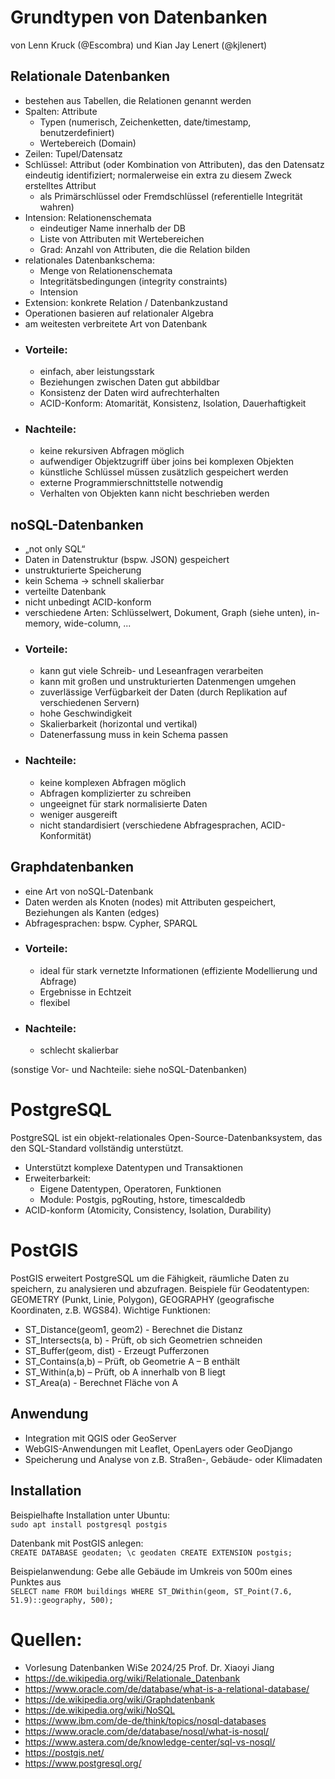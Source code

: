 # Grundtypen von Datenbanken
von Lenn Kruck (@Escombra) und Kian Jay Lenert (@kjlenert)

## Relationale Datenbanken
- bestehen aus Tabellen, die Relationen genannt werden
- Spalten: Attribute
    - Typen (numerisch, Zeichenketten, date/timestamp, benutzerdefiniert)
    - Wertebereich (Domain)
- Zeilen: Tupel/Datensatz
- Schlüssel: Attribut (oder Kombination von Attributen), das den Datensatz eindeutig identifiziert; normalerweise ein extra zu diesem Zweck erstelltes Attribut 
    - als Primärschlüssel oder Fremdschlüssel (referentielle Integrität wahren)
- Intension: Relationenschemata
    - eindeutiger Name innerhalb der DB
    - Liste von Attributen mit Wertebereichen
    - Grad: Anzahl von Attributen, die die Relation bilden
- relationales Datenbankschema:
    - Menge von Relationenschemata
    - Integritätsbedingungen (integrity constraints)
    - Intension
- Extension: konkrete Relation / Datenbankzustand
- Operationen basieren auf relationaler Algebra
- am weitesten verbreitete Art von Datenbank
- ### Vorteile:
    - einfach, aber leistungsstark
    - Beziehungen zwischen Daten gut abbildbar
    - Konsistenz der Daten wird aufrechterhalten
    - ACID-Konform: Atomarität, Konsistenz, Isolation, Dauerhaftigkeit
- ### Nachteile:
    - keine rekursiven Abfragen möglich
    - aufwendiger Objektzugriff über joins bei komplexen Objekten
    - künstliche Schlüssel müssen zusätzlich gespeichert werden
    - externe Programmierschnittstelle notwendig
    - Verhalten von Objekten kann nicht beschrieben werden

## noSQL-Datenbanken
- „not only SQL“
- Daten in Datenstruktur (bspw. JSON) gespeichert
- unstrukturierte Speicherung
- kein Schema → schnell skalierbar
- verteilte Datenbank
- nicht unbedingt ACID-konform
- verschiedene Arten: Schlüsselwert, Dokument, Graph (siehe unten), in-memory, wide-column, ...
- ### Vorteile:
    - kann gut viele Schreib- und Leseanfragen verarbeiten
    - kann mit großen und unstrukturierten Datenmengen umgehen
    - zuverlässige Verfügbarkeit der Daten (durch Replikation auf verschiedenen Servern)
    - hohe Geschwindigkeit
    - Skalierbarkeit (horizontal und vertikal)
    - Datenerfassung muss in kein Schema passen
- ### Nachteile:
    - keine komplexen Abfragen möglich
    - Abfragen komplizierter zu schreiben
    - ungeeignet für stark normalisierte Daten
    - weniger ausgereift
    - nicht standardisiert (verschiedene Abfragesprachen, ACID-Konformität)

## Graphdatenbanken
- eine Art von noSQL-Datenbank
- Daten werden als Knoten (nodes) mit Attributen gespeichert, Beziehungen als Kanten (edges)
- Abfragesprachen: bspw. Cypher, SPARQL
- ### Vorteile:
    - ideal für stark vernetzte Informationen (effiziente Modellierung und Abfrage) 
    - Ergebnisse in Echtzeit
    - flexibel
- ### Nachteile:
    - schlecht skalierbar   

(sonstige Vor- und Nachteile: siehe noSQL-Datenbanken)



# PostgreSQL
PostgreSQL ist ein objekt-relationales Open-Source-Datenbanksystem, das den SQL-Standard vollständig unterstützt.
- Unterstützt komplexe Datentypen und Transaktionen
- Erweiterbarkeit:
    - Eigene Datentypen, Operatoren, Funktionen
    - Module: Postgis, pgRouting, hstore, timescaldedb
- ACID-konform (Atomicity, Consistency, Isolation, Durability)

# PostGIS
PostGIS erweitert PostgreSQL um die Fähigkeit, räumliche Daten zu speichern, zu analysieren und abzufragen.
Beispiele für Geodatentypen: GEOMETRY (Punkt, Linie, Polygon), GEOGRAPHY  (geografische Koordinaten, z.B. WGS84).
Wichtige Funktionen:
- ST_Distance(geom1, geom2) - Berechnet die Distanz
- ST_Intersects(a, b) - Prüft, ob sich Geometrien schneiden
- ST_Buffer(geom, dist) - Erzeugt Pufferzonen
- ST_Contains(a,b) – Prüft, ob Geometrie A – B enthält
- ST_Within(a,b) – Prüft, ob A innerhalb von B liegt
- ST_Area(a) - Berechnet Fläche von A

## Anwendung
- Integration mit QGIS oder GeoServer
- WebGIS-Anwendungen mit Leaflet, OpenLayers oder GeoDjango
- Speicherung und Analyse von z.B. Straßen-, Gebäude- oder Klimadaten

## Installation
Beispielhafte Installation unter Ubuntu:   
`sudo apt install postgresql postgis` 

Datenbank mit PostGIS anlegen:  
`CREATE DATABASE geodaten;
\c geodaten
CREATE EXTENSION postgis;`  

Beispielanwendung: Gebe alle Gebäude im Umkreis von 500m eines Punktes aus  
`SELECT name
FROM buildings
WHERE ST_DWithin(geom, ST_Point(7.6, 51.9)::geography, 500);`

# Quellen:
- Vorlesung Datenbanken WiSe 2024/25 Prof. Dr. Xiaoyi Jiang
- https://de.wikipedia.org/wiki/Relationale_Datenbank
- https://www.oracle.com/de/database/what-is-a-relational-database/
- https://de.wikipedia.org/wiki/Graphdatenbank
- https://de.wikipedia.org/wiki/NoSQL
- https://www.ibm.com/de-de/think/topics/nosql-databases
- https://www.oracle.com/de/database/nosql/what-is-nosql/
- https://www.astera.com/de/knowledge-center/sql-vs-nosql/
- https://postgis.net/
- https://www.postgresql.org/